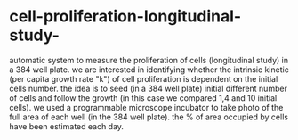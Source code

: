 # cell-proliferation-longitudinal-study-
automatic system to measure the proliferation of cells (longitudinal study) in a 384 well plate.
we are interested in identifying whether the intrinsic kinetic (per capita growth rate "k") of cell proliferation is dependent on the initial cells number.
the idea is to seed (in a 384 well plate) initial different number of cells and follow the growth (in this case we compared 1,4 and 10 initial cells).
we used a programmable microscope incubator to take photo of the full area of each well (in the 384 well plate). the % of area occupied by cells have been estimated each day.
